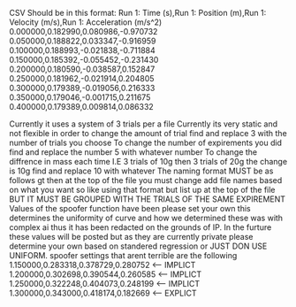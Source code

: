 CSV Should be in this format:
Run 1: Time (s),Run 1: Position (m),Run 1: Velocity (m/s),Run 1: Acceleration (m/s^2)
0.000000,0.182990,0.080986,-0.970732
0.050000,0.188822,0.033347,-0.916959
0.100000,0.188993,-0.021838,-0.711884
0.150000,0.185392,-0.055452,-0.231430
0.200000,0.180590,-0.038587,0.152847
0.250000,0.181962,-0.021914,0.204805
0.300000,0.179389,-0.019056,0.216333
0.350000,0.179046,-0.001715,0.211675
0.400000,0.179389,0.009814,0.086332

Currently it uses a system of 3 trials per a file
Currently its very static and not flexible in order to change the amount of trial find and replace 3 with the number of trials you choose
To change the number of expirements you did find and replace the number 5 with whatever number
To change the diffrence in mass each time I.E
3 trials of 10g then 3 trials of 20g the change is 10g find and replace 10 with whatever
The naming format MUST be as follows <WEIGHT>gt<TRIALNUMBER> then at the top of the file you must change add file names based on what you want so like using that format but list up at the top of the file BUT IT MUST BE GROUPED WITH THE TRIALS OF THE SAME EXPIREMENT
Values of the spoofer function have been <REDACTED> please set your own this determines the uniformity of curve and how we determined these was with complex ai thus it has been redacted on the grounds of IP. In the furture these values will be posted but as they are currently private please determine your own based on standered regression or JUST DON USE UNIFORM.
spoofer settings that arent terrible are the following 
1.150000,0.283318,0.378729,0.280752 <-- IMPLICT
1.200000,0.302698,0.390544,0.260585 <-- IMPLICT
1.250000,0.322248,0.404073,0.248199 <-- IMPLICT
1.300000,0.343000,0.418174,0.182669 <-- EXPLICT
